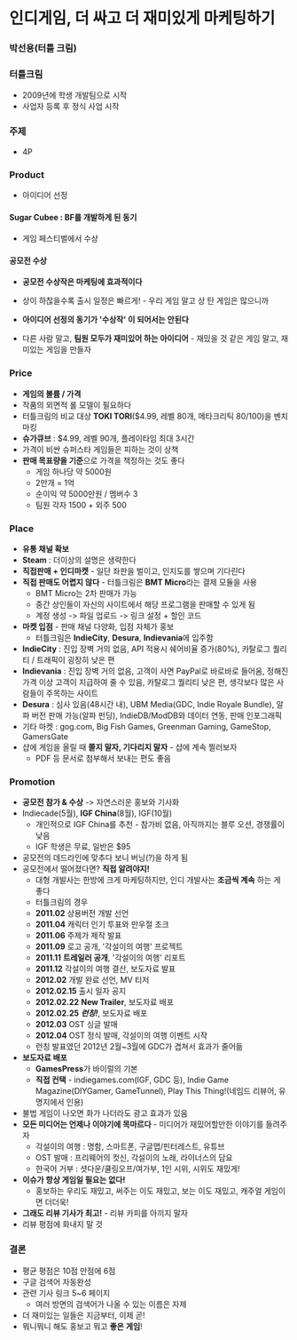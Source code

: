 # 인디게임, 더 싸고 더 재미있게 마케팅하기
### 박선용(터틀 크림)

### 터틀크림
- 2009년에 학생 개발팀으로 시작
- 사업자 등록 후 정식 사업 시작

### 주제
- 4P


### Product
- 아이디어 선정

#### Sugar Cubee : BF를 개발하게 된 동기
- 게임 페스티벌에서 수상

#### 공모전 수상
- **공모전 수상작은 마케팅에 효과적이다**
- 상이 하찮을수록 출시 일정은 빠르게! - 우리 게임 말고 상 탄 게임은 많으니까
- **아이디어 선정의 동기가 '수상작' 이 되어서는 안된다**

- 다른 사람 말고, **팀원 모두가 재미있어 하는 아이디어** - 재밌을 것 같은 게임 말고, 재미있는 게임을 만들자


### Price
- **게임의 볼륨 / 가격**
- 작품의 외면적 롤 모델이 필요하다
- 터틀크림의 비교 대상 **TOKI TORI**($4.99, 레벨 80개, 메타크리틱 80/100)을 벤치마킹
- **슈가큐브** : $4.99, 레벨 90개, 플레이타임 최대 3시간
- 가격이 비싼 슈퍼스타 게임들은 피하는 것이 상책
- **판매 목표량을 기준**으로 가격을 책정하는 것도 좋다
	- 게임 하나당 약 5000원
	- 2만개 = 1억
	- 순이익 약 5000만원 / 멤버수 3
	- 팀원 각자 1500 + 외주 500

### Place
- **유통 채널 확보**
- **Steam** : 더이상의 설명은 생략한다
- **직접판매 + 인디마켓** - 일단 좌판을 벌이고, 인지도를 쌓으며 기다린다 
- **직접 판매도 어렵지 않다** - 터틀크림은 **BMT Micro**라는 결제 모듈을 사용
	- BMT Micro는 2차 판매가 가능
	- 중간 상인들이 자신의 사이트에서 해당 프로그램을 판매할 수 있게 됨
	- 계정 생성 -> 파일 업로드 -> 링크 설정 + 할인 코드
- **마켓 입점** - 판매 채널 다양화, 입점 자체가 홍보
	- 터틀크림은 **IndieCity**, **Desura**, **Indievania**에 입주함
- **IndieCity** : 진입 장벽 거의 없음, API 적용시 쉐어비율 증가(80%), 카탈로그 퀄리티 / 트래픽이 굉장히 낮은 편
- **Indievania** : 진입 장벽 거의 없음, 고객이 사면 PayPal로 바로바로 들어옴, 정해진 가격 이상 고객이 지급하여 줄 수 있음, 카탈로그 퀄리티 낮은 편, 생각보다 많은 사람들이 주목하는 사이트
- **Desura** : 심사 있음(48시간 내), UBM Media(GDC, Indie Royale Bundle), 알파 버전 판매 가능(알파 펀딩), IndieDB/ModDB와 데이터 연동, 판매 인포그래픽
- 기타 마켓 : gog.com, Big Fish Games, Greenman Gaming, GameStop, GamersGate
- 샵에 게임을 올릴 때 **쫄지 말자, 기다리지 말자** - 샵에 계속 찔러보자
	- PDF 등 문서로 첨부해서 보내는 편도 좋음

### Promotion
- **공모전 참가 & 수상** -> 자연스러운 홍보와 기사화
- Indiecade(5월), **IGF China**(8월), IGF(10월)
	- 개인적으로 IGF China를 추천 - 참가비 없음, 아직까지는 블루 오션, 경쟁률이 낮음
	- IGF 학생은 무료, 일반은 $95
- 공모전의 데드라인에 맞추다 보니 버닝(?)을 하게 됨
- 공모전에서 떨어졌다면? **직접 알려야지!**
	- 대형 개발사는 한방에 크게 마케팅하지만, 인디 개발사는 **조금씩 계속** 하는 게 좋다
	- 터틀크림의 경우
	- **2011.02** 상용버전 개발 선언
	- **2011.04** 캐릭터 인기 투표와 만우절 조크
	- **2011.06** 주제가 제작 발표
	- **2011.09** 로고 공개, '각설이의 여행' 프로젝트
	- **2011.11** **트레일러 공개**, '각설이의 여행' 리포트
	- **2011.12** 각설이의 여행 결산, 보도자료 발표
	- **2012.02** 개발 완료 선언, MV 티저
	- **2012.02.15** 출시 일자 공지
	- **2012.02.22** **New Trailer**, 보도자료 배포
	- **2012.02.25** **_런칭!_**, 보도자료 배포
	- **2012.03** OST 싱글 발매
	- **2012.04** OST 정식 발매, 각설이의 여행 이벤트 시작
	- 런칭 발표였던 2012년 2월~3월에 GDC가 겹쳐서 효과가 줄어듦
- **보도자료 배포**
	- **GamesPress**가 바이럴의 기본
	- **직접 컨택** - indiegames.com(IGF, GDC 등), Indie Game Magazine(DIYGamer, GameTunnel), Play This Thing!(네임드 리뷰어, 유명지에서 인용)
- 불법 게임이 나오면 화가 나더라도 광고 효과가 있음
- **모든 미디어는 언제나 이야기에 목마르다** - 미디어가 재밌어할만한 이야기를 들려주자
	- 각설이의 여행 : 명함, 스마트폰, 구글맵/핀터레스트, 유튜브
	- OST 발매 : 프리웨어의 컷신, 각설이의 노래, 라이너스의 담요
	- 한국어 거부 : 셧다운/쿨링오프/여가부, 1인 시위, 시위도 재밌게!
- **이슈가 항상 게임일 필요는 없다!**
	- 홍보하는 우리도 재밌고, 써주는 이도 재밌고, 보는 이도 재밌고, 캐주얼 게임이면 더더욱!
- **그래도 리뷰 기사가 최고!** - 리뷰 카피를 아끼지 말자
- 리뷰 평점에 화내지 말 것

### 결론
- 평균 평점은 10점 만점에 6점
- 구글 검색어 자동완성
- 관련 기사 링크 5~6 페이지
	- 여러 방면의 검색어가 나올 수 있는 이름은 자제
- 더 재미있는 일들은 지금부터, 이제 곧!
- 뭐니뭐니 해도 홍보고 뭐고 **좋은 게임**!